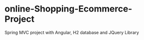 # online-Shopping-Ecommerce-Project
Spring MVC project with Angular, H2 database and JQuery Library

